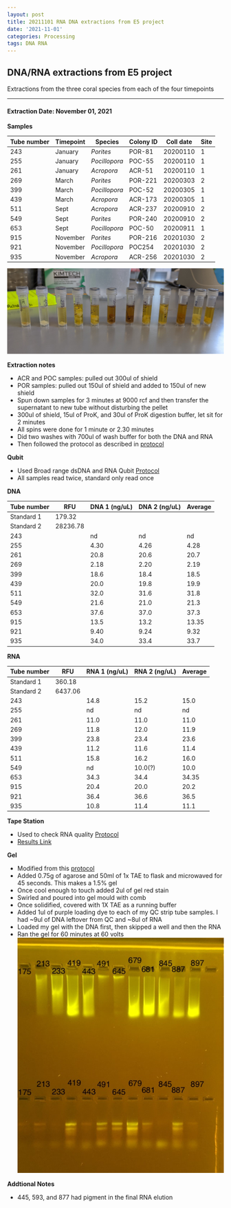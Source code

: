 ```yaml
---
layout: post
title: 20211101 RNA DNA extractions from E5 project
date: '2021-11-01'
categories: Processing
tags: DNA RNA
---
```


## DNA/RNA extractions from E5 project

Extractions from the three coral species from each of the four timepoints

---

#### Extraction Date: November 01, 2021 
**Samples**

| Tube number 	| Timepoint	   	| Species	    | Colony ID 	| Coll date		| Site       	|
|-------------	|------------	|-------------	|-------------	|-------------	|-------------	|
| 243		 	| January	 	| *Porites*		| POR-81      	| 20200110   	| 1				|
| 255			| January	 	| *Pocillopora*	| POC-55	    | 20200110		| 1				|
| 261		 	| January	  	| *Acropora*	| ACR-51    	| 20200110  	| 1				|
| 269		 	| March		 	| *Porites*		| POR-221    	| 20200303   	| 2				|
| 399			| March 		| *Pocillopora*	| POC-52	    | 20200305		| 1				|
| 439		 	| March	  		| *Acropora*	| ACR-173    	| 20200305  	| 1				|
| 511		 	| Sept		 	| *Acropora*	| ACR-237     	| 20200910   	| 2				|
| 549			| Sept	 		| *Porites*		| POR-240	    | 20200910		| 2				|
| 653		 	| Sept		  	| *Pocillopora*	| POC-50    	| 20200911  	| 1				|
| 915		 	| November	 	| *Porites*		| POR-216	   	| 20201030   	| 2				|
| 921			| November	 	| *Pocillopora*	| POC254	    | 20201030		| 2				|
| 935		 	| November	  	| *Acropora*	| ACR-256    	| 20201030  	| 2				|


![20211101_samples.jpg](https://github.com/Kterpis/Putnam_Lab_Notebook/blob/master/images/samples/20211101_samples.jpg?raw=true)


**Extraction notes**
 - ACR and POC samples: pulled out 300ul of shield
 - POR samples: pulled out 150ul of shield and added to 150ul of new shield 
 - Spun down samples for 3 minutes at 9000 rcf and then transfer the supernatant to new tube without disturbing the pellet
 - 300ul of shield, 15ul of ProK, and 30ul of ProK digestion buffer, let sit for 2 minutes
 - All spins were done for 1 minute or 2.30 minutes
 - Did two washes with 700ul of wash buffer for both the DNA and RNA
 - Then followed the protocol as described in [protocol](https://github.com/emmastrand/EmmaStrand_Notebook/blob/master/_posts/2019-05-31-Zymo-Duet-RNA-DNA-Extraction-Protocol.md)


**Qubit**
 - Used Broad range dsDNA and RNA Qubit [Protocol](https://meschedl.github.io/MESPutnam_Open_Lab_Notebook/Qubit-Protocol/)
 - All samples read twice, standard only read once
 
**DNA**

| Tube number 	| RFU		   	| DNA 1 (ng/uL) | DNA 2 (ng/uL) | Average     	|
|-------------	|------------	|-------------	|-------------	|-------------	|
| Standard 1  	| 179.32	 	| 		      	| 		      	|	         	|
| Standard 2 	| 28236.78	 	| 		    	| 		    	| 	        	|
| 243		 	|		     	| nd	     	| nd	     	| nd        	|
| 255		 	| 			   	| 4.30  	    | 4.26        	| 4.28			|
| 261		  	|		     	| 20.8 	      	| 20.6        	| 20.7       	|
| 269		 	| 			   	| 2.18       	| 2.20       	| 2.19     		|
| 399		  	|		     	| 18.6      	| 18.4         	| 18.5        	|
| 439		 	| 			   	| 20.0      	| 19.8	      	| 19.9       	|
| 511		  	|		     	| 32.0       	| 31.6        	| 31.8       	|
| 549		 	| 			   	| 21.6       	| 21.0         	| 21.3      	|
| 653		  	|		     	| 37.6  	    | 37.0         	| 37.3        	|
| 915		 	| 			   	| 13.5        	| 13.2        	| 13.35        	|
| 921		  	|		     	| 9.40      	| 9.24      	| 9.32       	|
| 935		 	| 			   	| 34.0       	| 33.4         	| 33.7       	|


**RNA**


| Tube number 	| RFU		   	| RNA 1 (ng/uL) | RNA 2 (ng/uL) | Average     	|
|-------------	|------------	|-------------	|-------------	|-------------	|
| Standard 1  	| 360.18	 	| 		      	| 		      	|	         	|
| Standard 2 	| 6437.06	 	| 		    	| 		    	| 	        	|
| 243		 	|		     	| 14.8	     	| 15.2	     	| 15.0        	|
| 255		 	| 			   	| nd	  	    | nd        	| nd			|
| 261		  	|		     	| 11.0	      	| 11.0        	| 11.0       	|
| 269		 	| 			   	| 11.8        	| 12.0       	| 11.9     		|
| 399		  	|		     	| 23.8      	| 23.4         	| 23.6        	|
| 439		 	| 			   	| 11.2      	| 11.6	      	| 11.4       	|
| 511		  	|		     	| 15.8       	| 16.2        	| 16.0       	|
| 549		 	| 			   	| nd	      	| 10.0(?)     	| 10.0      	|
| 653		  	|		     	| 34.3  	    | 34.4         	| 34.35        	|
| 915		 	| 			   	| 20.4        	| 20.0        	| 20.2        	|
| 921		  	|		     	| 36.4      	| 36.6      	| 36.5       	|
| 935		 	| 			   	| 10.8       	| 11.4         	| 11.1       	|


**Tape Station**
 - Used to check RNA quality [Protocol](https://meschedl.github.io/MESPutnam_Open_Lab_Notebook/RNA-TapeStation-Protocol/)
 - [Results Link](https://github.com/Kterpis/Putnam_Lab_Notebook/blob/38dd3475c5ddcbc851cd16752c1d642ba43adff7/images/tape_station/2021-11-02%20-%2014.31.16.pdf)

**Gel**
 - Modified from this [protocol](https://meschedl.github.io/MESPutnam_Open_Lab_Notebook/Gel-Protocol/)
 - Added 0.75g of agarose and 50ml of 1x TAE to flask and microwaved for 45 seconds. This makes a 1.5% gel
 - Once cool enough to touch added 2ul of gel red stain
 - Swirled and poured into gel mould with comb
 - Once solidified, covered with 1X TAE as a running buffer
 - Added 1ul of purple loading dye to each of my QC strip tube samples. I had ~9ul of DNA leftover from QC and ~8ul of RNA
 - Loaded my gel with the DNA first, then skipped a well and then the RNA
 - Ran the gel for 60 minutes at 60 volts
 ![20211101_gel.jpg](https://github.com/Kterpis/Putnam_Lab_Notebook/blob/master/images/gels/20211101_gel.jpg?raw=true)
 
 **Addtional Notes**
  - 445, 593, and 877 had pigment in the final RNA elution


